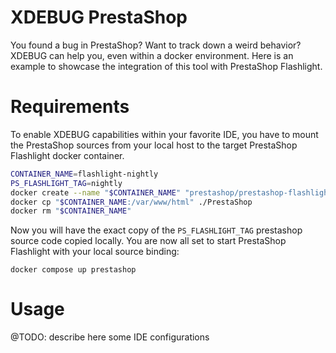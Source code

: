 # XDEBUG PrestaShop

You found a bug in PrestaShop? Want to track down a weird behavior? XDEBUG can help you, even within a docker environment. Here is an example to showcase the integration of this tool with PrestaShop Flashlight.

# Requirements

To enable XDEBUG capabilities within your favorite IDE, you have to mount the PrestaShop sources from your local host to the target PrestaShop Flashlight docker container.

```sh
CONTAINER_NAME=flashlight-nightly
PS_FLASHLIGHT_TAG=nightly
docker create --name "$CONTAINER_NAME" "prestashop/prestashop-flashlight:$PS_FLASHLIGHT_TAG"
docker cp "$CONTAINER_NAME:/var/www/html" ./PrestaShop
docker rm "$CONTAINER_NAME"
```

Now you will have the exact copy of the `PS_FLASHLIGHT_TAG` prestashop source code copied locally.
You are now all set to start PrestaShop Flashlight with your local source binding:

```
docker compose up prestashop
```

# Usage

@TODO: describe here some IDE configurations
